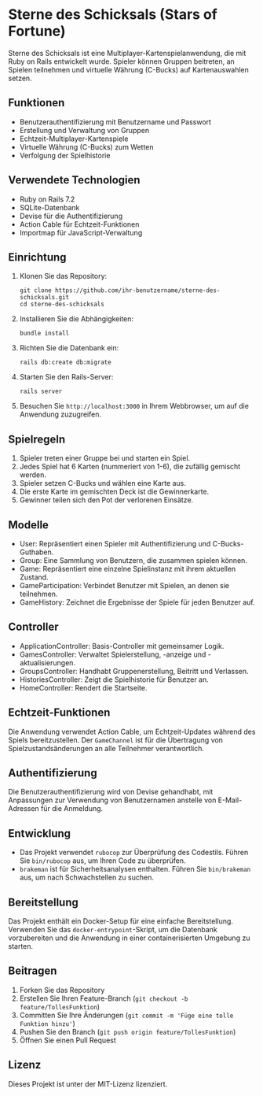# Sterne des Schicksals (Stars of Fortune)

Sterne des Schicksals ist eine Multiplayer-Kartenspielanwendung, die mit Ruby on Rails entwickelt wurde. Spieler können Gruppen beitreten, an Spielen teilnehmen und virtuelle Währung (C-Bucks) auf Kartenauswahlen setzen.

## Funktionen

- Benutzerauthentifizierung mit Benutzername und Passwort
- Erstellung und Verwaltung von Gruppen
- Echtzeit-Multiplayer-Kartenspiele
- Virtuelle Währung (C-Bucks) zum Wetten
- Verfolgung der Spielhistorie

## Verwendete Technologien

- Ruby on Rails 7.2
- SQLite-Datenbank
- Devise für die Authentifizierung
- Action Cable für Echtzeit-Funktionen
- Importmap für JavaScript-Verwaltung

## Einrichtung

1. Klonen Sie das Repository:
   ```
   git clone https://github.com/ihr-benutzername/sterne-des-schicksals.git
   cd sterne-des-schicksals
   ```

2. Installieren Sie die Abhängigkeiten:
   ```
   bundle install
   ```

3. Richten Sie die Datenbank ein:
   ```
   rails db:create db:migrate
   ```

4. Starten Sie den Rails-Server:
   ```
   rails server
   ```

5. Besuchen Sie `http://localhost:3000` in Ihrem Webbrowser, um auf die Anwendung zuzugreifen.

## Spielregeln

1. Spieler treten einer Gruppe bei und starten ein Spiel.
2. Jedes Spiel hat 6 Karten (nummeriert von 1-6), die zufällig gemischt werden.
3. Spieler setzen C-Bucks und wählen eine Karte aus.
4. Die erste Karte im gemischten Deck ist die Gewinnerkarte.
5. Gewinner teilen sich den Pot der verlorenen Einsätze.

## Modelle

- User: Repräsentiert einen Spieler mit Authentifizierung und C-Bucks-Guthaben.
- Group: Eine Sammlung von Benutzern, die zusammen spielen können.
- Game: Repräsentiert eine einzelne Spielinstanz mit ihrem aktuellen Zustand.
- GameParticipation: Verbindet Benutzer mit Spielen, an denen sie teilnehmen.
- GameHistory: Zeichnet die Ergebnisse der Spiele für jeden Benutzer auf.

## Controller

- ApplicationController: Basis-Controller mit gemeinsamer Logik.
- GamesController: Verwaltet Spielerstellung, -anzeige und -aktualisierungen.
- GroupsController: Handhabt Gruppenerstellung, Beitritt und Verlassen.
- HistoriesController: Zeigt die Spielhistorie für Benutzer an.
- HomeController: Rendert die Startseite.

## Echtzeit-Funktionen

Die Anwendung verwendet Action Cable, um Echtzeit-Updates während des Spiels bereitzustellen. Der `GameChannel` ist für die Übertragung von Spielzustandsänderungen an alle Teilnehmer verantwortlich.

## Authentifizierung

Die Benutzerauthentifizierung wird von Devise gehandhabt, mit Anpassungen zur Verwendung von Benutzernamen anstelle von E-Mail-Adressen für die Anmeldung.

## Entwicklung

- Das Projekt verwendet `rubocop` zur Überprüfung des Codestils. Führen Sie `bin/rubocop` aus, um Ihren Code zu überprüfen.
- `brakeman` ist für Sicherheitsanalysen enthalten. Führen Sie `bin/brakeman` aus, um nach Schwachstellen zu suchen.

## Bereitstellung

Das Projekt enthält ein Docker-Setup für eine einfache Bereitstellung. Verwenden Sie das `docker-entrypoint`-Skript, um die Datenbank vorzubereiten und die Anwendung in einer containerisierten Umgebung zu starten.

## Beitragen

1. Forken Sie das Repository
2. Erstellen Sie Ihren Feature-Branch (`git checkout -b feature/TollesFunktion`)
3. Committen Sie Ihre Änderungen (`git commit -m 'Füge eine tolle Funktion hinzu'`)
4. Pushen Sie den Branch (`git push origin feature/TollesFunktion`)
5. Öffnen Sie einen Pull Request

## Lizenz

Dieses Projekt ist unter der MIT-Lizenz lizenziert.